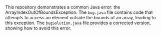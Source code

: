 This repository demonstrates a common Java error: the ArrayIndexOutOfBoundsException. The `bug.java` file contains code that attempts to access an element outside the bounds of an array, leading to this exception.  The `bugSolution.java` file provides a corrected version, showing how to avoid this error.